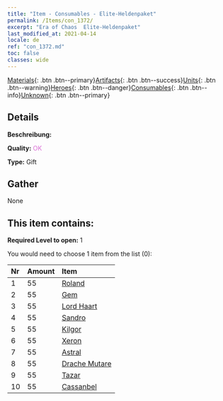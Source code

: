 ```yaml
---
title: "Item - Consumables - Elite-Heldenpaket"
permalink: /Items/con_1372/
excerpt: "Era of Chaos  Elite-Heldenpaket"
last_modified_at: 2021-04-14
locale: de
ref: "con_1372.md"
toc: false
classes: wide
---
```

 [Materials](/de/Items/){: .btn .btn--primary}[Artifacts](/de/Items/Artifacts/){: .btn .btn--success}[Units](/de/Items/Units/){: .btn .btn--warning}[Heroes](/de/Items/Heroes/){: .btn .btn--danger}[Consumables](/de/Items/Consumables/){: .btn .btn--info}[Unknown](/de/Items/Unknown/){: .btn .btn--primary}

## Details
 **Beschreibung:** 

 **Quality:** <span style="color: #DA70D6">OK</span>

 **Type:** Gift

## Gather

  None

## This item contains:

 **Required Level to open:** 1

 You would need to choose 1 item from the list (0):

  | Nr | Amount |     Item    |
  |:---|:-------|:------------|
  | 1 | 55 | [Roland](/de/Items/her_362/) | 
  | 2 | 55 | [Gem](/de/Items/her_369/) | 
  | 3 | 55 | [Lord Haart](/de/Items/her_370/) | 
  | 4 | 55 | [Sandro](/de/Items/her_371/) | 
  | 5 | 55 | [Kilgor](/de/Items/her_374/) | 
  | 6 | 55 | [Xeron](/de/Items/her_383/) | 
  | 7 | 55 | [Astral](/de/Items/her_388/) | 
  | 8 | 55 | [Drache Mutare](/de/Items/her_390/) | 
  | 9 | 55 | [Tazar](/de/Items/her_393/) | 
  | 10 | 55 | [Cassanbel](/de/Items/her_396/) | 

